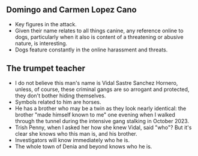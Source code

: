 ## Domingo and Carmen Lopez Cano

- Key figures in the attack.
- Given their name relates to all things canine, any reference online to dogs, particularly when it also is content of a threatening or abusive nature, is interesting.
- Dogs feature constantly in the online harassment and threats.

## The trumpet teacher

- I do not believe this man's name is Vidal Sastre Sanchez Hornero, unless, of course, these criminal gangs are so arrogant and protected, they don't bother hiding themselves.
- Symbols related to him are horses.
- He has a brother who may be a twin as they look nearly identical: the brother "made himself known to me" one evening when I walked through the tunnel during the intensive gang stalking in October 2023.
- Trish Penny, when I asked her how she knew Vidal, said "who"? But it's clear she knows who this man is, and his brother.
- Investigators will know immediately who he is.
- The whole town of Denia and beyond knows who he is.
